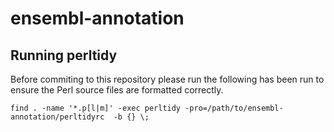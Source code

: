 # ensembl-annotation

## Running perltidy
Before commiting to this repository please run the following has been run to ensure the Perl source files are formatted correctly.
```
find . -name '*.p[l|m]' -exec perltidy -pro=/path/to/ensembl-annotation/perltidyrc  -b {} \;
```
